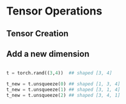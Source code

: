 # Tensor Operations

## Tensor Creation

## Add a new dimension


```python

t = torch.rand((3,4))  ## shaped [3, 4]

t_new = t.unsqueeze(0) ## shaped [1, 3, 4]
t_new = t.unsqueeze(1) ## shaped [3, 1, 4]
t_new = t.unsqueeze(2) ## shaped [3, 4, 1]


```

